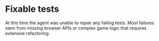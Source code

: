 # Fixable tests

At this time the agent was unable to repair any failing tests. Most failures stem from missing browser APIs or complex game logic that requires extensive refactoring.

